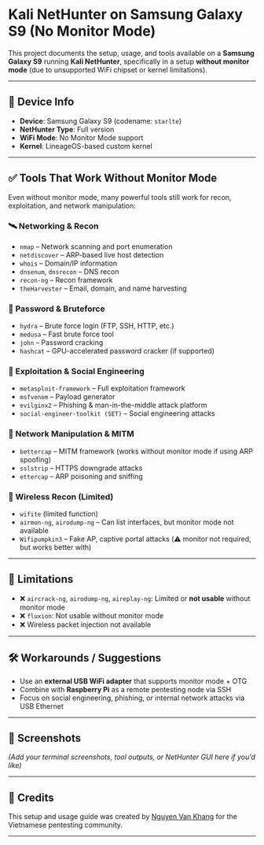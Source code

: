# Kali NetHunter on Samsung Galaxy S9 (No Monitor Mode)

This project documents the setup, usage, and tools available on a **Samsung Galaxy S9** running **Kali NetHunter**, specifically in a setup **without monitor mode** (due to unsupported WiFi chipset or kernel limitations).

---

## 📱 Device Info

- **Device**: Samsung Galaxy S9 (codename: `starlte`)
- **NetHunter Type**: Full version
- **WiFi Mode**: No Monitor Mode support
- **Kernel**: LineageOS-based custom kernel

---

## ✅ Tools That Work Without Monitor Mode

Even without monitor mode, many powerful tools still work for recon, exploitation, and network manipulation:

### 🛰️ Networking & Recon
- `nmap` – Network scanning and port enumeration
- `netdiscover` – ARP-based live host detection
- `whois` – Domain/IP information
- `dnsenum`, `dnsrecon` – DNS recon
- `recon-ng` – Recon framework
- `theHarvester` – Email, domain, and name harvesting

### 🔐 Password & Bruteforce
- `hydra` – Brute force login (FTP, SSH, HTTP, etc.)
- `medusa` – Fast brute force tool
- `john` – Password cracking
- `hashcat` – GPU-accelerated password cracker (if supported)

### 🧠 Exploitation & Social Engineering
- `metasploit-framework` – Full exploitation framework
- `msfvenom` – Payload generator
- `evilginx2` – Phishing & man-in-the-middle attack platform
- `social-engineer-toolkit (SET)` – Social engineering attacks

### 🧰 Network Manipulation & MITM
- `bettercap` – MITM framework (works without monitor mode if using ARP spoofing)
- `sslstrip` – HTTPS downgrade attacks
- `ettercap` – ARP poisoning and sniffing

### 📡 Wireless Recon (Limited)
- `wifite` (limited function)
- `airmon-ng`, `airodump-ng` – Can list interfaces, but monitor mode not available
- `Wifipumpkin3` – Fake AP, captive portal attacks (⚠️ monitor not required, but works better with)

---

## 🚫 Limitations

- ❌ `aircrack-ng`, `airodump-ng`, `aireplay-ng`: Limited or **not usable** without monitor mode
- ❌ `fluxion`: Not usable without monitor mode
- ❌ Wireless packet injection not available

---

## 🛠️ Workarounds / Suggestions

- Use an **external USB WiFi adapter** that supports monitor mode + OTG
- Combine with **Raspberry Pi** as a remote pentesting node via SSH
- Focus on social engineering, phishing, or internal network attacks via USB Ethernet

---

## 📸 Screenshots

*(Add your terminal screenshots, tool outputs, or NetHunter GUI here if you’d like)*

---

## 🧠 Credits

This setup and usage guide was created by [Nguyen Van Khang](https://github.com/vankhangk4) for the Vietnamese pentesting community.
****
